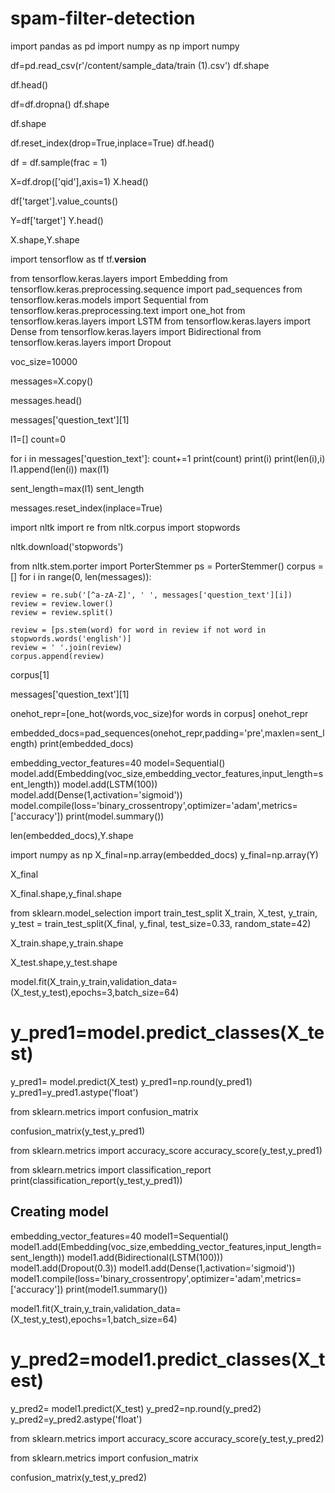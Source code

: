 # spam-filter-detection



import pandas as pd
import numpy as np
import numpy

df=pd.read_csv(r'/content/sample_data/train (1).csv')
df.shape

df.head()

df=df.dropna()
df.shape

df.shape

df.reset_index(drop=True,inplace=True)
df.head()

df = df.sample(frac = 1)

X=df.drop(['qid'],axis=1)
X.head()



df['target'].value_counts()

Y=df['target']
Y.head()

X.shape,Y.shape

import tensorflow as tf
tf.__version__

from tensorflow.keras.layers import Embedding
from tensorflow.keras.preprocessing.sequence import pad_sequences
from tensorflow.keras.models import Sequential
from tensorflow.keras.preprocessing.text import one_hot
from tensorflow.keras.layers import LSTM
from tensorflow.keras.layers import Dense
from tensorflow.keras.layers import Bidirectional
from tensorflow.keras.layers import Dropout

voc_size=10000

messages=X.copy()

messages.head()

messages['question_text'][1]

l1=[]
count=0

for i in messages['question_text']:
  count+=1
  print(count)
  print(i)
  print(len(i),i)
  l1.append(len(i))
max(l1)

sent_length=max(l1)
sent_length

messages.reset_index(inplace=True)

import nltk
import re
from nltk.corpus import stopwords

nltk.download('stopwords')

from nltk.stem.porter import PorterStemmer
ps = PorterStemmer()
corpus = []
for i in range(0, len(messages)):

    review = re.sub('[^a-zA-Z]', ' ', messages['question_text'][i])
    review = review.lower()
    review = review.split()

    review = [ps.stem(word) for word in review if not word in stopwords.words('english')]
    review = ' '.join(review)
    corpus.append(review)

corpus[1]

messages['question_text'][1]



onehot_repr=[one_hot(words,voc_size)for words in corpus]
onehot_repr

embedded_docs=pad_sequences(onehot_repr,padding='pre',maxlen=sent_length)
print(embedded_docs)

embedding_vector_features=40
model=Sequential()
model.add(Embedding(voc_size,embedding_vector_features,input_length=sent_length))
model.add(LSTM(100))
model.add(Dense(1,activation='sigmoid'))
model.compile(loss='binary_crossentropy',optimizer='adam',metrics=['accuracy'])
print(model.summary())

len(embedded_docs),Y.shape

import numpy as np
X_final=np.array(embedded_docs)
y_final=np.array(Y)

X_final

X_final.shape,y_final.shape

from sklearn.model_selection import train_test_split
X_train, X_test, y_train, y_test = train_test_split(X_final, y_final, test_size=0.33, random_state=42)

X_train.shape,y_train.shape

X_test.shape,y_test.shape

model.fit(X_train,y_train,validation_data=(X_test,y_test),epochs=3,batch_size=64)

# y_pred1=model.predict_classes(X_test)
y_pred1= model.predict(X_test)
y_pred1=np.round(y_pred1)
y_pred1=y_pred1.astype('float')

from sklearn.metrics import confusion_matrix

confusion_matrix(y_test,y_pred1)

from sklearn.metrics import accuracy_score
accuracy_score(y_test,y_pred1)

from sklearn.metrics import classification_report
print(classification_report(y_test,y_pred1))

## Creating model
embedding_vector_features=40
model1=Sequential()
model1.add(Embedding(voc_size,embedding_vector_features,input_length=sent_length))
model1.add(Bidirectional(LSTM(100)))
model1.add(Dropout(0.3))
model1.add(Dense(1,activation='sigmoid'))
model1.compile(loss='binary_crossentropy',optimizer='adam',metrics=['accuracy'])
print(model1.summary())

model1.fit(X_train,y_train,validation_data=(X_test,y_test),epochs=1,batch_size=64)

# y_pred2=model1.predict_classes(X_test)
y_pred2= model1.predict(X_test)
y_pred2=np.round(y_pred2)
y_pred2=y_pred2.astype('float')

from sklearn.metrics import accuracy_score
accuracy_score(y_test,y_pred2)

from sklearn.metrics import confusion_matrix

confusion_matrix(y_test,y_pred2)

